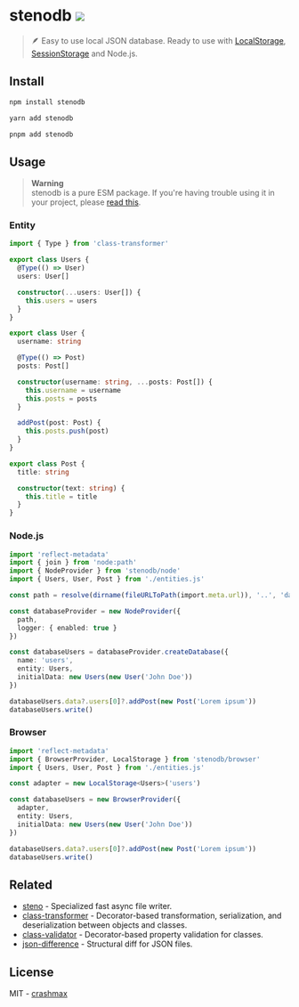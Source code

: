 # stenodb [![](https://img.shields.io/npm/v/stenodb)](https://www.npmjs.org/package/stenodb)

> 🪶 Easy to use local JSON database. Ready to use with [LocalStorage](https://developer.mozilla.org/ru/docs/Web/API/Window/localStorage), [SessionStorage](https://developer.mozilla.org/ru/docs/Web/API/Window/sessionStorage) and Node.js.

## Install

```sh
npm install stenodb
```

```sh
yarn add stenodb
```

```sh
pnpm add stenodb
```

## Usage

> **Warning**\
> stenodb is a pure ESM package. If you're having trouble using it in your project, please [read this](https://gist.github.com/sindresorhus/a39789f98801d908bbc7ff3ecc99d99c).


### Entity
```typescript
import { Type } from 'class-transformer'

export class Users {
  @Type(() => User)
  users: User[]

  constructor(...users: User[]) {
    this.users = users
  }
}

export class User {
  username: string

  @Type(() => Post)
  posts: Post[]

  constructor(username: string, ...posts: Post[]) {
    this.username = username
    this.posts = posts
  }

  addPost(post: Post) {
    this.posts.push(post)
  }
}

export class Post {
  title: string

  constructor(text: string) {
    this.title = title
  }
}
```

### Node.js

```typescript
import 'reflect-metadata'
import { join } from 'node:path'
import { NodeProvider } from 'stenodb/node'
import { Users, User, Post } from './entities.js'

const path = resolve(dirname(fileURLToPath(import.meta.url)), '..', 'database')

const databaseProvider = new NodeProvider({
  path,
  logger: { enabled: true }
})

const databaseUsers = databaseProvider.createDatabase({
  name: 'users',
  entity: Users,
  initialData: new Users(new User('John Doe'))
})

databaseUsers.data?.users[0]?.addPost(new Post('Lorem ipsum'))
databaseUsers.write()
```

### Browser
```typescript
import 'reflect-metadata'
import { BrowserProvider, LocalStorage } from 'stenodb/browser'
import { Users, User, Post } from './entities.js'

const adapter = new LocalStorage<Users>('users')

const databaseUsers = new BrowserProvider({
  adapter,
  entity: Users,
  initialData: new Users(new User('John Doe'))
})

databaseUsers.data?.users[0]?.addPost(new Post('Lorem ipsum'))
databaseUsers.write()
```

## Related

- [steno](https://github.com/typicode/steno) - Specialized fast async file writer.
- [class-transformer](https://github.com/typestack/class-transformer) - Decorator-based transformation, serialization, and deserialization between objects and classes.
- [class-validator](https://github.com/typestack/class-validator) - Decorator-based property validation for classes.
- [json-difference](https://github.com/lukascivil/json-difference) - Structural diff for JSON files.

## License

MIT - [crashmax](https://github.com/crashmax-dev)
